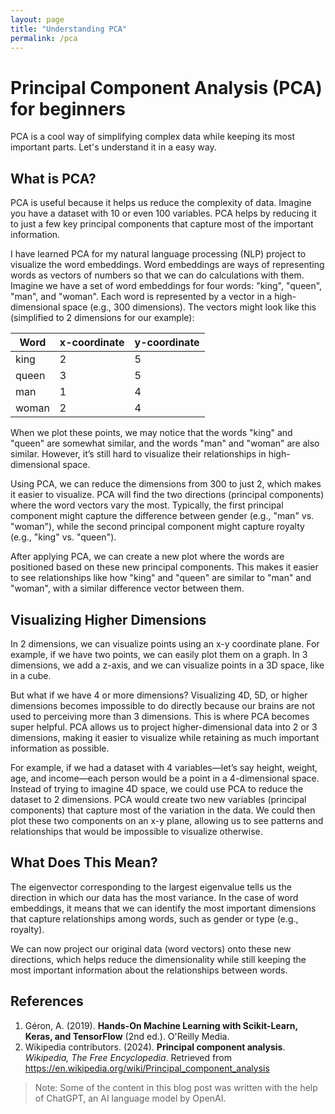 ```yaml
---
layout: page
title: "Understanding PCA"
permalink: /pca
---
```

# Principal Component Analysis (PCA) for beginners

PCA is a cool way of simplifying complex data while keeping its most important parts. Let's understand it in a easy way.

## What is PCA?
PCA is useful because it helps us reduce the complexity of data. Imagine you have a dataset with 10 or even 100 variables. PCA helps by reducing it to just a few key principal components that capture most of the important information.

I have learned PCA for my natural language processing (NLP) project to visualize the word embeddings. Word embeddings are ways of representing words as vectors of numbers so that we can do calculations with them.
Imagine we have a set of word embeddings for four words: "king", "queen", "man", and "woman". Each word is represented by a vector in a high-dimensional space (e.g., 300 dimensions). The vectors might look like this (simplified to 2 dimensions for our example):


| Word   | x-coordinate | y-coordinate |
|--------|--------------|--------------|
| king   | 2            | 5            |
| queen  | 3            | 5            |
| man    | 1            | 4            |
| woman  | 2            | 4            |

When we plot these points, we may notice that the words "king" and "queen" are somewhat similar, and the words "man" and "woman" are also similar. However, it’s still hard to visualize their relationships in high-dimensional space.

Using PCA, we can reduce the dimensions from 300 to just 2, which makes it easier to visualize. PCA will find the two directions (principal components) where the word vectors vary the most. Typically, the first principal component might capture the difference between gender (e.g., "man" vs. "woman"), while the second principal component might capture royalty (e.g., "king" vs. "queen").

After applying PCA, we can create a new plot where the words are positioned based on these new principal components. This makes it easier to see relationships like how "king" and "queen" are similar to "man" and "woman", with a similar difference vector between them.

## Visualizing Higher Dimensions

In 2 dimensions, we can visualize points using an x-y coordinate plane. For example, if we have two points, we can easily plot them on a graph. In 3 dimensions, we add a z-axis, and we can visualize points in a 3D space, like in a cube.

But what if we have 4 or more dimensions? Visualizing 4D, 5D, or higher dimensions becomes impossible to do directly because our brains are not used to perceiving more than 3 dimensions. This is where PCA becomes super helpful. PCA allows us to project higher-dimensional data into 2 or 3 dimensions, making it easier to visualize while retaining as much important information as possible.

For example, if we had a dataset with 4 variables—let’s say height, weight, age, and income—each person would be a point in a 4-dimensional space. Instead of trying to imagine 4D space, we could use PCA to reduce the dataset to 2 dimensions. PCA would create two new variables (principal components) that capture most of the variation in the data. We could then plot these two components on an x-y plane, allowing us to see patterns and relationships that would be impossible to visualize otherwise.

## What Does This Mean?

The eigenvector corresponding to the largest eigenvalue tells us the direction in which our data has the most variance. In the case of word embeddings, it means that we can identify the most important dimensions that capture relationships among words, such as gender or type (e.g., royalty).

We can now project our original data (word vectors) onto these new directions, which helps reduce the dimensionality while still keeping the most important information about the relationships between words.



## References

1. Géron, A. (2019). **Hands-On Machine Learning with Scikit-Learn, Keras, and TensorFlow** (2nd ed.). O'Reilly Media.
2. Wikipedia contributors. (2024). **Principal component analysis**. *Wikipedia, The Free Encyclopedia*. Retrieved from https://en.wikipedia.org/wiki/Principal_component_analysis

> Note: Some of the content in this blog post was written with the help of ChatGPT, an AI language model by OpenAI.

